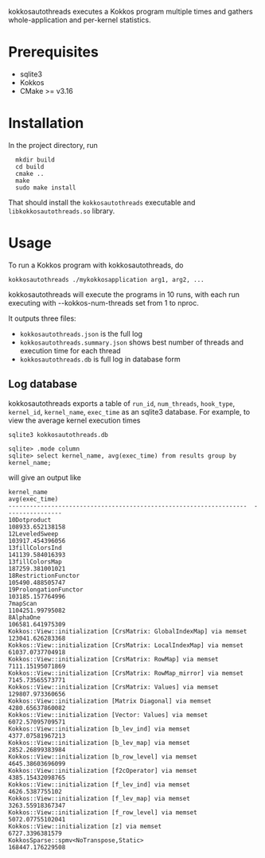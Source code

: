 kokkosautothreads executes a Kokkos program multiple times and gathers
whole-application and per-kernel statistics.

# Prerequisites

- sqlite3
- Kokkos
- CMake >= v3.16

# Installation

In the project directory, run

```
  mkdir build
  cd build
  cmake ..
  make
  sudo make install
```

That should install the `kokkosautothreads` executable and
`libkokkosautothreads.so` library.

# Usage

To run a Kokkos program with kokkosautothreads, do

```
kokkosautothreads ./mykokkosapplication arg1, arg2, ...
```

kokkosautothreads will execute the programs in 10 runs, with each run executing with
--kokkos-num-threads set from 1 to nproc.

It outputs three files:

- `kokkosautothreads.json` is the full log
- `kokkosautothreads.summary.json` shows best number of threads and execution time for each thread
- `kokkosautothreads.db` is full log in database form

## Log database

kokkosautothreads exports a table of `run_id`, `num_threads`, `hook_type`, `kernel_id`, `kernel_name`, `exec_time` as an
sqlite3 database. For example, to view the average kernel execution times

```
sqlite3 kokkosautothreads.db

sqlite> .mode column
sqlite> select kernel_name, avg(exec_time) from results group by kernel_name;
```

will give an output like

```
kernel_name                                                          avg(exec_time)
-------------------------------------------------------------------  ----------------
10Dotproduct                                                         108933.652138158
12LeveledSweep                                                       103917.454396056
13fillColorsInd                                                      141139.584016393
13fillColorsMap                                                      187259.381001021
18RestrictionFunctor                                                 105490.488505747
19ProlongationFunctor                                                103185.157764996
7mapScan                                                             1104251.99795082
8AlphaOne                                                            106581.641975309
Kokkos::View::initialization [CrsMatrix: GlobalIndexMap] via memset  123041.626283368
Kokkos::View::initialization [CrsMatrix: LocalIndexMap] via memset   61037.0737704918
Kokkos::View::initialization [CrsMatrix: RowMap] via memset          7111.15195071869
Kokkos::View::initialization [CrsMatrix: RowMap_mirror] via memset   7145.73565573771
Kokkos::View::initialization [CrsMatrix: Values] via memset          129807.973360656
Kokkos::View::initialization [Matrix Diagonal] via memset            4280.65637860082
Kokkos::View::initialization [Vector: Values] via memset             6072.57095709571
Kokkos::View::initialization [b_lev_ind] via memset                  4377.07581967213
Kokkos::View::initialization [b_lev_map] via memset                  2852.26899383984
Kokkos::View::initialization [b_row_level] via memset                4645.38603696099
Kokkos::View::initialization [f2cOperator] via memset                4385.15432098765
Kokkos::View::initialization [f_lev_ind] via memset                  4626.5387755102
Kokkos::View::initialization [f_lev_map] via memset                  3263.55918367347
Kokkos::View::initialization [f_row_level] via memset                5072.07755102041
Kokkos::View::initialization [z] via memset                          6727.3396381579
KokkosSparse::spmv<NoTranspose,Static>                               168447.176229508
```
